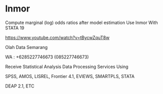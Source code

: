 # lnmor
Compute marginal (log) odds ratios after model estimation Use lnmor With STATA 19

https://www.youtube.com/watch?v=tBycwZquT8w

Olah Data Semarang

WA : +6285227746673 (085227746673)

Receive Statistical Analysis Data Processing Services Using

SPSS, AMOS, LISREL, Frontier 4.1, EVIEWS, SMARTPLS, STATA

DEAP 2.1, ETC
